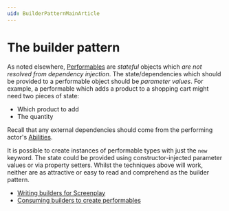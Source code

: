 ```yaml
---
uid: BuilderPatternMainArticle
---
```


# The builder pattern

As noted elsewhere, [Performables] are _stateful_ objects which _are not resolved from dependency injection_.
The state/dependencies which should be provided to a performable object should be _parameter values_.
For example, a performable which adds a product to a shopping cart might need two pieces of state: 

* Which product to add
* The quantity

Recall that any external dependencies should come from the performing actor's [Abilities].

It is possible to create instances of performable types with just the `new` keyword.
The state could be provided using constructor-injected parameter values or via property setters.
Whilst the techniques above will work, neither are as attractive or easy to read and comprehend as the builder pattern.

[Performables]: ../../glossary/Performable.md
[Abilities]: ../../glossary/Ability.md

* [Writing builders for Screenplay](WritingBuilders.md)
* [Consuming builders to create performables](ConsumingBuilders.md)
